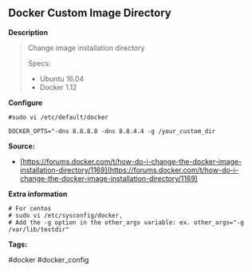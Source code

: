 ## Docker Custom Image Directory

**Description**

> Change image installation directory
>
> Specs:
>
> * Ubuntu 16.04
> * Docker 1.12

**Configure**

```
#sudo vi /etc/default/docker

DOCKER_OPTS="-dns 8.8.8.8 -dns 8.8.4.4 -g /your_custom_dir
```

**Source:**

* [https://forums.docker.com/t/how-do-i-change-the-docker-image-installation-directory/1169](https://forums.docker.com/t/how-do-i-change-the-docker-image-installation-directory/1169)

**Extra information**

```
# For centos
# sudo vi /etc/sysconfig/docker,
# Add the -g option in the other_args variable: ex. other_args="-g /var/lib/testdir"
```

**Tags:**

\#docker \#docker\_config





